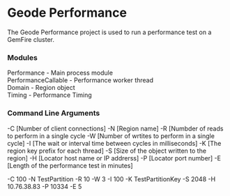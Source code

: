 # Geode Performance #

The Geode Performance project is used to run a performance test on a GemFire cluster.






### Modules ###

Performance - Main process module  
PerformanceCallable - Performance worker thread  
Domain - Region object  
Timing - Performance Timing   

### Command Line Arguments ###
-C [Number of client connections]
-N [Region name]
-R [Numbder of reads to perform in a single cycle
-W [Number of wrtites to perform in a single cycle]
-I [The wait or interval time between cycles in milliseconds]
-K [The region key prefix for each thread]
-S [Size of the object written to the region]
-H [Locator host name or IP addrerss]
-P [Locator port number]
-E [Length of the performance test in minutes]



-C 100 -N TestPartition -R 10 -W 3 -I 100 -K TestPartitionKey -S 2048 -H 10.76.38.83 -P 10334 -E 5
